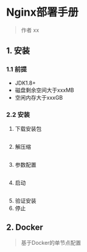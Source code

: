 # Nginx部署手册

> 作者 xx

## 1. 安装

### 1.1 前提

* JDK1.8+
* 磁盘剩余空间大于xxxMB
* 空闲内存大于xxxGB

### 2.2 安装

1. 下载安装包

```bash

```

2. 解压缩

```bash

```
3. 参数配置

```xml

```

4. 启动

```bash

```

5. 验证安装
6. 停止

## 2. Docker

> 基于Docker的单节点配置

```yaml

```


